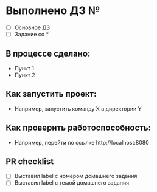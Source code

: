 # Выполнено ДЗ №

 - [ ] Основное ДЗ
 - [ ] Задание со *

## В процессе сделано:
 - Пункт 1
 - Пункт 2

## Как запустить проект:
 - Например, запустить команду X в директории Y

## Как проверить работоспособность:
 - Например, перейти по ссылке  http://localhost:8080

## PR checklist
 - [ ] Выставил label с номером домашнего задания
 - [ ] Выставил label с темой домашнего задания